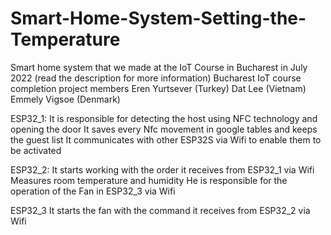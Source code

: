 # Smart-Home-System-Setting-the-Temperature
Smart home system that we made at the IoT Course in Bucharest in July 2022 (read the description for more information)
Bucharest IoT course completion project
members
Eren Yurtsever (Turkey)
Dat Lee (Vietnam)
Emmely Vigsoe (Denmark)

ESP32_1:
It is responsible for detecting the host using NFC technology and opening the door
It saves every Nfc movement in google tables and keeps the guest list
It communicates with other ESP32S via Wifi to enable them to be activated


ESP32_2:
It starts working with the order it receives from ESP32_1 via Wifi
Measures room temperature and humidity
He is responsible for the operation of the Fan in ESP32_3 via Wifi

ESP32_3
It starts the fan with the command it receives from ESP32_2 via Wifi
